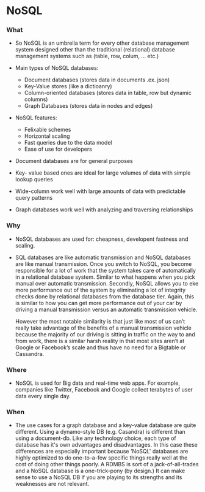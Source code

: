 # NoSQL

### What

- So NoSQL is an umbrella term for every other database management system designed other than the traditional (relational) database management systems such as (table, row, colum, ... etc.) 

- Main types of NoSQL databases:
  - Document databases (stores data in documents .ex. json)
  - Key-Value stores (like a dictioanry)
  - Column-oriented databases (stores data in table, row but dynamic columns)
  - Graph Databases (stores data in nodes and edges)

- NoSQL features:
  - Felixable schemes
  - Horizontal scaling
  - Fast queries due to the data model
  - Ease of use for developers

- Document databases are for general purposes

- Key- value based ones are ideal for large volumes of data with simple lookup queries

- Wide-column work well with large amounts of data with predictable query patterns

- Graph databases work well with analyzing and traversing relationships

### Why

- NoSQL databases are used for: cheapness, developent fastness and scaling.

- SQL databases are like automatic transmission and NoSQL databases are like manual transmission. Once you switch to NoSQL, you become responsible for a lot of work that the system takes care of automatically in a relational database system. Similar to what happens when you pick manual over automatic transmission. Secondly, NoSQL allows you to eke more performance out of the system by eliminating a lot of integrity checks done by relational databases from the database tier. Again, this is similar to how you can get more performance out of your car by driving a manual transmission versus an automatic transmission vehicle.

  However the most notable similarity is that just like most of us can’t really take advantage of the benefits of a manual transmission vehicle because the majority of our driving is sitting in traffic on the way to and from work, there is a similar harsh reality in that most sites aren’t at Google or Facebook’s scale and thus have no need for a Bigtable or Cassandra.

### Where

- NoSQL is used for Big data and real-time web apps. For example, companies like Twitter, Facebook and Google collect terabytes of user data every single day.

### When

- The use cases for a graph database and a key-value database are quite different. Using a dynamo-style DB (e.g. Casandra) is different than using a document-db. Like any technology choice, each type of database has it's own advantages and disadvantages. In this case these differences are especially important because 'NoSQL' databases are highly optimized to do one-to-a-few specific things really well at the cost of doing other things poorly. A RDMBS is sort of a jack-of-all-trades and a NoSQL database is a one-trick-pony (by design.) It can make sense to use a NoSQL DB if you are playing to its strengths and its weaknesses are not relevant.
